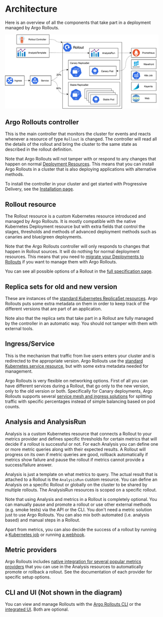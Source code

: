 # Architecture

Here is an overview of all the components that take part in a deployment managed by Argo Rollouts.

[![Argo Rollouts Architecture](architecture-assets/argo-rollout-architecture.png)](architecture-assets/argo-rollout-architecture.png)

## Argo Rollouts controller

This is the main controller that monitors the cluster for events and reacts whenever a resource of type `Rollout` is changed. The controller
will read all the details of the rollout and bring the cluster to the same state as described in the rollout definition.

Note that Argo Rollouts will not tamper with or respond to any changes that happen on normal [Deployment Resources](https://kubernetes.io/docs/concepts/workloads/controllers/deployment/). This means
that you can install Argo Rollouts in a cluster that is also deploying applications with alternative methods.

To install the controller in your cluster and get started with Progressive Delivery, see the [Installation page](installation/).

## Rollout resource

The Rollout resource is a custom Kubernetes resource introduced and managed by Argo Rollouts. It is mostly compatible with the native Kubernetes Deployment resource but with extra
fields that control the stages, thresholds and methods of advanced deployment methods such as canaries and blue/green deployments.

Note that the Argo Rollouts controller will only responds to changes that happen in Rollout sources. It will do nothing for normal deployment resources. This means that you need to [migrate your Deployments to Rollouts](migrating/) if you want to manage them with Argo Rollouts.

You can see all possible options of a Rollout in the [full specification page](features/specification/).

## Replica sets for old and new version

These are instances of the [standard Kubernetes ReplicaSet resources](https://kubernetes.io/docs/concepts/workloads/controllers/replicaset/). Argo Rollouts puts some extra metadata on them in order to keep track of the different versions that are part of an application.

Note also that the replica sets that take part in a Rollout are fully managed by the controller in an automatic way. You should not tamper with them with external tools.

## Ingress/Service

This is the mechanism that traffic from live users enters your cluster and is redirected to the appropriate version. Argo Rollouts use the [standard Kubernetes service resource](https://kubernetes.io/docs/concepts/services-networking/service/), but with some extra metadata needed for management.

Argo Rollouts is very flexible on networking options. First of all you can have different services during a Rollout, that go only to the new version, only to the old version or both.
Specifically for Canary deployments, Argo Rollouts supports several [service mesh and ingress solutions](features/traffic-management/) for splitting traffic with specific percentages instead of simple balancing based on pod counts.

## Analysis and AnalysisRun

Analysis is a custom Kubernetes resource that connects a Rollout to your metrics provider and defines specific thresholds for certain metrics that will decide if a rollout is successful or not. For each Analysis you can define one or more metric queries along with their expected results. A Rollout will progress on its own if metric queries are good, rollback automatically if metrics show failure and pause the rollout if metrics cannot provide a success/failure answer.

Analysis is just a template on what metrics to query. The actual result that is attached to a Rollout is the `AnalysisRun` custom resource. You can define an Analysis on a specific Rollout or globally on the cluster to be shared by multiple rollouts. The AnalysisRun resources is scoped on a specific rollout.

Note that using Analysis and metrics in a Rollout is completely optional. You can manually pause and promote a rollout or use other external methods (e.g. smoke tests) via the API or the CLI. You don't need a metric solution just to use Argo Rollouts. You can also mix both automated (i.e. analysis based) and manual steps in a Rollout.

Apart from metrics, you can also decide the success of a rollout by running a [Kubernetes job](analysis/job/) or running [a webhook](analysis/web/).


## Metric providers

Argo Rollouts includes [native integration for several popular metrics providers](features/analysis/) that you can use in the Analysis resources to automatically promote or rollback  a rollout. See the documentation of each provider for specific setup options.

## CLI and UI (Not shown in the diagram)

You can view and manage Rollouts with the [Argo Rollouts CLI](features/kubectl-plugin/) or the [integrated UI](dashboard/). Both are optional.

